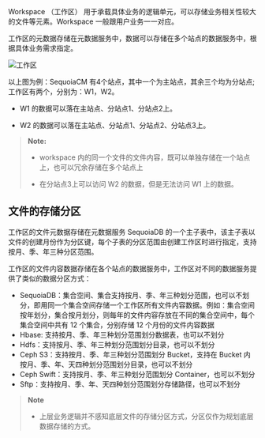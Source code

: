 Workspace （工作区） 用于承载具体业务的逻辑单元，可以存储业务相关性较大的文件等元素。Workspace 一般跟用户业务一一对应。

工作区的元数据存储在元数据服务中，数据可以存储在多个站点的数据服务中，根据具体业务需求指定。

![工作区][workspace_arch]

以上图为例：SequoiaCM 有4个站点，其中一个为主站点，其余三个均为分站点; 工作区有两个，分别为：W1，W2。

* W1 的数据可以落在主站点、分站点1、分站点2上。 

* W2 的数据可以落在主站点、分站点1、分站点2、分站点3上。

>  **Note:** 
>
>  * workspace 内的同一个文件的文件内容，既可以单独存储在一个站点上，也可以冗余存储在多个站点上
>
>  * 在分站点3上可以访问 W2 的数据，但是无法访问 W1 上的数据。

## 文件的存储分区 ##

工作区的文件元数据存储在元数据服务 SequoiaDB 的一个主子表中，该主子表以文件的创建月份作为分区键，每个子表的分区范围由创建工作区时进行指定，支持按月、季、年三种分区范围。  

工作区的文件内容数据存储在各个站点的数据服务中，工作区对不同的数据服务提供了类似的数据分区方式： 

- SequoiaDB：集合空间、集合支持按月、季、年三种划分范围，也可以不划分，即用同一个集合空间存储一个工作区所有文件内容数据。例如：集合空间按年划分，集合按月划分，则每年的文件内容存放在不同的集合空间中，每个集合空间中共有 12 个集合，分别存储 12 个月份的文件内容数据
- Hbase: 支持按月、季、年三种划分范围划分数据表，也可以不划分
- Hdfs：支持按月、季、年三种划分范围划分目录，也可以不划分
- Ceph S3：支持按月、季、年三种划分范围划分 Bucket，支持在 Bucket 内按月、季、年、天四种划分范围划分目录，也可以不划分
- Ceph Swift：支持按月、季、年三种划分范围划分 Container，也可以不划分
- Sftp：支持按月、季、年、天四种划分范围划分存储路径，也可以不划分

>  **Note**
>
>  * 上层业务逻辑并不感知底层文件的存储分区方式，分区仅作为规划底层数据存储的方式。

[workspace_arch]:Architecture/Business_Concept/workspace.png